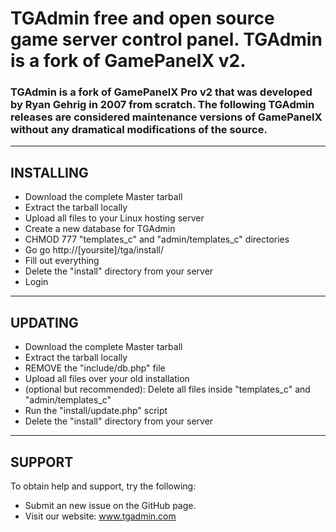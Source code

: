 # TGAdmin free and open source game server control panel. TGAdmin is a fork of GamePanelX v2.

### TGAdmin is a fork of GamePanelX Pro v2 that was developed by Ryan Gehrig in 2007 from scratch. The following TGAdmin releases are considered maintenance versions of GamePanelX without any dramatical modifications of the source.

------------------------------------------------------------------------
INSTALLING
------------------------------------------------------------------------
- Download the complete Master tarball
- Extract the tarball locally
- Upload all files to your Linux hosting server
- Create a new database for TGAdmin
- CHMOD 777 "templates_c" and "admin/templates_c" directories
- Go go http://[yoursite]/tga/install/
- Fill out everything
- Delete the "install" directory from your server
- Login 


------------------------------------------------------------------------
UPDATING
------------------------------------------------------------------------

- Download the complete Master tarball
- Extract the tarball locally
- REMOVE the "include/db.php" file
- Upload all files over your old installation
- (optional but recommended): Delete all files inside "templates_c" and "admin/templates_c"
- Run the "install/update.php" script
- Delete the "install" directory from your server


------------------------------------------------------------------------
SUPPORT
------------------------------------------------------------------------

To obtain help and support, try the following:

- Submit an new issue on the GitHub page.
- Visit our website: www.tgadmin.com